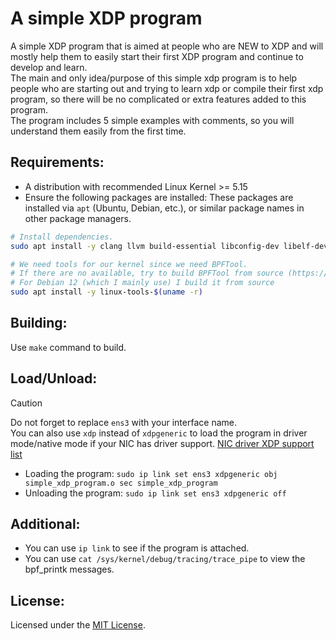# A simple XDP program
A simple XDP program that is aimed at people who are NEW to XDP and will mostly help them to easily start their first XDP program and continue to develop and learn.
\
The main and only idea/purpose of this simple xdp program is to help people who are starting out and trying to learn xdp or compile their first xdp program, so there will be no complicated or extra features added to this program.
\
The program includes 5 simple examples with comments, so you will understand them easily from the first time.

## Requirements:
- A distribution with recommended Linux Kernel >= 5.15
- Ensure the following packages are installed:
These packages are installed via `apt` (Ubuntu, Debian, etc.), or similar package names in other package managers.
```bash
# Install dependencies.
sudo apt install -y clang llvm build-essential libconfig-dev libelf-dev libpcap-dev m4 gcc-multilib

# We need tools for our kernel since we need BPFTool.
# If there are no available, try to build BPFTool from source (https://github.com/libbpf/bpftool)
# For Debian 12 (which I mainly use) I build it from source
sudo apt install -y linux-tools-$(uname -r)
```

## Building:
Use `make` command to build.

## Load/Unload:
> [!CAUTION]
> Do not forget to replace `ens3` with your interface name.
\
> You can also use `xdp` instead of `xdpgeneric` to load the program in driver mode/native mode if your NIC has driver support. [NIC driver XDP support list](https://github.com/iovisor/bcc/blob/master/docs/kernel-versions.md#xdp)
- Loading the program: `sudo ip link set ens3 xdpgeneric obj simple_xdp_program.o sec simple_xdp_program`
- Unloading the program: `sudo ip link set ens3 xdpgeneric off`

## Additional:
- You can use `ip link` to see if the program is attached.
- You can use `cat /sys/kernel/debug/tracing/trace_pipe` to view the bpf_printk messages.

## License:
Licensed under the [MIT License](LICENSE).
